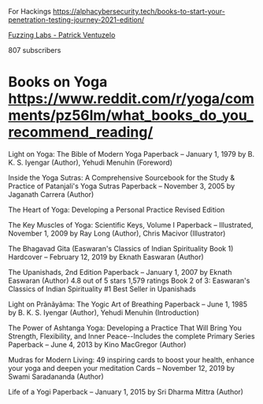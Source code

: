 For Hackings
https://alphacybersecurity.tech/books-to-start-your-penetration-testing-journey-2021-edition/

[Fuzzing Labs - Patrick Ventuzelo](https://www.youtube.com/channel/UCGD1Qt2jgnFRjrfAITGdNfQ)

807 subscribers

# Books on Yoga https://www.reddit.com/r/yoga/comments/pz56lm/what_books_do_you_recommend_reading/

Light on Yoga: The Bible of Modern Yoga Paperback – January 1, 1979
by B. K. S. Iyengar (Author), Yehudi Menuhin (Foreword)

Inside the Yoga Sutras: A Comprehensive Sourcebook for the Study & Practice of Patanjali's Yoga Sutras Paperback – November 3, 2005
by Jaganath Carrera (Author)

The Heart of Yoga: Developing a Personal Practice Revised Edition


The Key Muscles of Yoga: Scientific Keys, Volume I Paperback – Illustrated, November 1, 2009
by Ray Long (Author), Chris Macivor (Illustrator)


The Bhagavad Gita (Easwaran's Classics of Indian Spirituality Book 1) Hardcover – February 12, 2019
by Eknath Easwaran (Author)

The Upanishads, 2nd Edition Paperback – January 1, 2007
by Eknath Easwaran (Author)
4.8 out of 5 stars 1,579 ratings
Book 2 of 3: Easwaran's Classics of Indian Spirituality
#1 Best Seller in Upanishads


Light on Prãnãyãma: The Yogic Art of Breathing Paperback – June 1, 1985
by B. K. S. Iyengar (Author), Yehudi Menuhin (Introduction)


The Power of Ashtanga Yoga: Developing a Practice That Will Bring You Strength, Flexibility, and Inner Peace--Includes the complete Primary Series Paperback – June 4, 2013
by Kino MacGregor (Author)

Mudras for Modern Living: 49 inspiring cards to boost your health, enhance your yoga and deepen your meditation Cards – November 12, 2019
by Swami Saradananda (Author)

Life of a Yogi Paperback – January 1, 2015
by Sri Dharma Mittra (Author)
